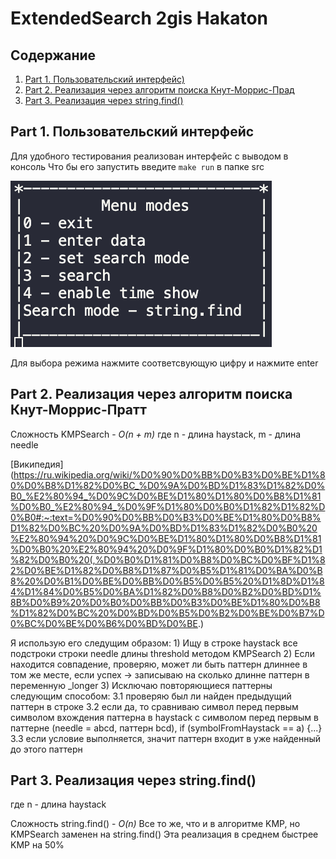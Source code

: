 # ExtendedSearch 2gis Hakaton

## Содержание
1. [Part 1. Пользовательский интерфейс)](#1)
2. [Part 2. Реализация через алгоритм поиска Кнут-Моррис-Прад](#2)
3. [Part 3. Реализация через string.find()](#3)

## Part 1. Пользовательский интерфейс

<a name="1"> </a>

Для удобного тестирования реализован интерфейс с выводом в консоль
Что бы его запустить введите ```make run``` в папке src

<p><img src="images/menu_bar.png"></p>

Для выбора режима нажмите соответсвующую цифру и нажмите enter

## Part 2. Реализация через алгоритм поиска Кнут-Моррис-Пратт

<a name="2"> </a>

Сложность KMPSearch - *O(n + m)* где n - длина haystack, m - длина needle

[Википедия](https://ru.wikipedia.org/wiki/%D0%90%D0%BB%D0%B3%D0%BE%D1%80%D0%B8%D1%82%D0%BC_%D0%9A%D0%BD%D1%83%D1%82%D0%B0_%E2%80%94_%D0%9C%D0%BE%D1%80%D1%80%D0%B8%D1%81%D0%B0_%E2%80%94_%D0%9F%D1%80%D0%B0%D1%82%D1%82%D0%B0#:~:text=%D0%90%D0%BB%D0%B3%D0%BE%D1%80%D0%B8%D1%82%D0%BC%20%D0%9A%D0%BD%D1%83%D1%82%D0%B0%20%E2%80%94%20%D0%9C%D0%BE%D1%80%D1%80%D0%B8%D1%81%D0%B0%20%E2%80%94%20%D0%9F%D1%80%D0%B0%D1%82%D1%82%D0%B0%20(,%D0%B0%D1%81%D0%B8%D0%BC%D0%BF%D1%82%D0%BE%D1%82%D0%B8%D1%87%D0%B5%D1%81%D0%BA%D0%B8%20%D0%B1%D0%BE%D0%BB%D0%B5%D0%B5%20%D1%8D%D1%84%D1%84%D0%B5%D0%BA%D1%82%D0%B8%D0%B2%D0%BD%D1%8B%D0%B9%20%D0%B0%D0%BB%D0%B3%D0%BE%D1%80%D0%B8%D1%82%D0%BC%20%D0%BD%D0%B5%D0%B2%D0%BE%D0%B7%D0%BC%D0%BE%D0%B6%D0%BD%D0%BE.)

Я использую его следущим образом:
    1) Ищу в строке haystack все подстроки строки needle длины threshold методом KMPSearch
    2) Если находится совпадение, проверяю, может ли быть паттерн длиннее в том же месте, если успех -> записываю на сколько длинне паттерн в переменную _longer
    3) Исключаю повторяющиеся паттерны следующим способом:
        3.1 проверяю был ли найден предыдущий паттерн в строке
        3.2 если да, то сравниваю символ перед первым символом вхождения паттерна в haystack с символом перед первым в паттерне (needle = abcd, паттерн bcd), if (symbolFromHaystack == a) {...}
        3.3 если условие выполняется, значит паттерн входит в уже найденный до этого паттерн

## Part 3. Реализация через string.find()

<a name="3"> </a>

где n - длина haystack

Сложность string.find() - *O(n)*
Все то же, что и в алгоритме KMP, но KMPSearch заменен на string.find()
Эта реализация в среднем быстрее KMP на 50% 



